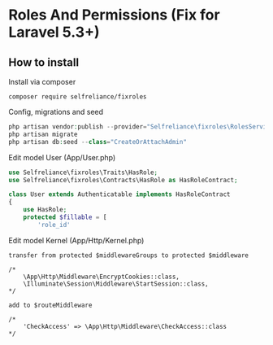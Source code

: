 # Roles And Permissions (Fix for Laravel 5.3+)

## How to install

Install via composer
```
composer require selfreliance/fixroles
```

Config, migrations and seed
```php
php artisan vendor:publish --provider="Selfreliance\fixroles\RolesServiceProvider" --force
php artisan migrate
php artisan db:seed --class="CreateOrAttachAdmin"
```

Edit model User (App/User.php)
```php
use Selfreliance\fixroles\Traits\HasRole;
use Selfreliance\fixroles\Contracts\HasRole as HasRoleContract;

class User extends Authenticatable implements HasRoleContract
{
	use HasRole;
	protected $fillable = [
		'role_id'
```

Edit model Kernel (App/Http/Kernel.php)
```
transfer from protected $middlewareGroups to protected $middleware

/*
    \App\Http\Middleware\EncryptCookies::class,
    \Illuminate\Session\Middleware\StartSession::class,
*/

add to $routeMiddleware

/*
    'CheckAccess' => \App\Http\Middleware\CheckAccess::class
*/
```
